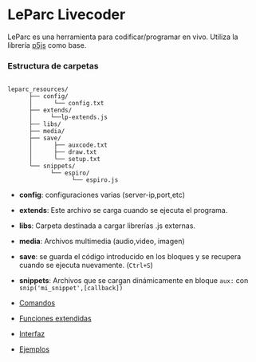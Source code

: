 # LeParc Livecoder

LeParc es una herramienta para codificar/programar en vivo.
Utiliza la librería [p5js](https://p5js.org/es/) como base.

### Estructura de carpetas
  
~~~

leparc_resources/
      ├── config/
      │      └── config.txt
      ├── extends/
      │     └──lp-extends.js
      ├── libs/
      ├── media/
      ├── save/
      │      ├── auxcode.txt
      │      ├── draw.txt
      │      └── setup.txt
      └── snippets/
            └── espiro/
                  └── espiro.js
~~~

- **config**: configuraciones varias (server-ip,port,etc)
- **extends**: Este archivo se carga cuando se ejecuta el programa.
- **libs**: Carpeta destinada a cargar librerías .js externas.
- **media**: Archivos multimedia (audio,video, imagen)
- **save**: se guarda el código introducido en los bloques y se recupera cuando se ejecuta nuevamente. (`Ctrl+S`)
- **snippets**: Archivos que se cargan dinámicamente en bloque `aux:` con `snip('mi_snippet',[callback])`

- [Comandos](https://github.com/andrusenn/leparc-lc-p5js/blob/master/docs/es/comandos.md)
- [Funciones extendidas](https://github.com/andrusenn/leparc-lc-p5js/blob/master/docs/es/funciones-extendidas.md)
- [Interfaz](https://github.com/andrusenn/leparc-lc-p5js/blob/master/docs/es/interfaz.md)
- [Ejemplos](https://github.com/andrusenn/leparc-lc-p5js/blob/master/docs/es/ejemplos.md)